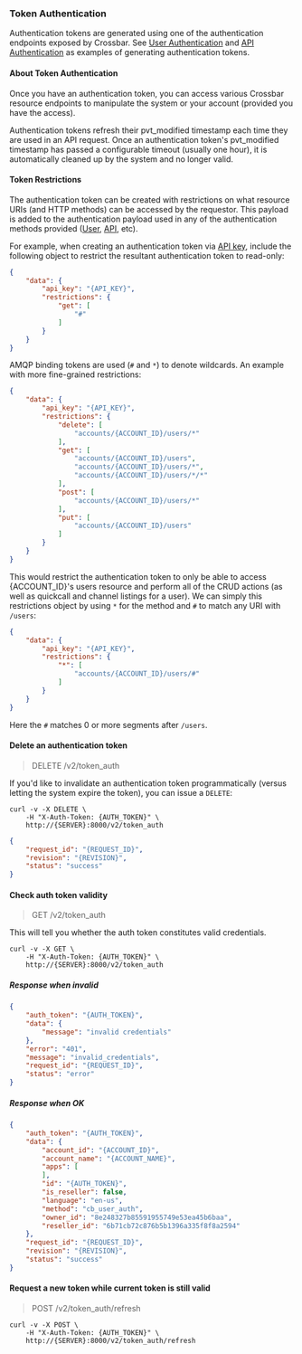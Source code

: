 ### Token Authentication

Authentication tokens are generated using one of the authentication endpoints exposed by Crossbar. See [User Authentication](./user_authentication.md) and [API Authentication](./api_authentication.md) as examples of generating authentication tokens.

#### About Token Authentication

Once you have an authentication token, you can access various Crossbar resource endpoints to manipulate the system or your account (provided you have the access).

Authentication tokens refresh their pvt\_modified timestamp each time they are used in an API request. Once an authentication token's pvt\_modified timestamp has passed a configurable timeout (usually one hour), it is automatically cleaned up by the system and no longer valid.

#### Token Restrictions

The authentication token can be created with restrictions on what resource URIs (and HTTP methods) can be accessed by the requestor. This payload is added to the authentication payload used in any of the authentication methods provided ([User](./user_authentication.md), [API](./api_authentication.md), etc).

For example, when creating an authentication token via [API key](./api_authentication.md), include the following object to restrict the resultant authentication token to read-only:

```json
{
    "data": {
        "api_key": "{API_KEY}",
        "restrictions": {
            "get": [
                "#"
            ]
        }
    }
}
```

AMQP binding tokens are used (`#` and `*`) to denote wildcards. An example with more fine-grained restrictions:

```json
{
    "data": {
        "api_key": "{API_KEY}",
        "restrictions": {
            "delete": [
                "accounts/{ACCOUNT_ID}/users/*"
            ],
            "get": [
                "accounts/{ACCOUNT_ID}/users",
                "accounts/{ACCOUNT_ID}/users/*",
                "accounts/{ACCOUNT_ID}/users/*/*"
            ],
            "post": [
                "accounts/{ACCOUNT_ID}/users/*"
            ],
            "put": [
                "accounts/{ACCOUNT_ID}/users"
            ]
        }
    }
}
```

This would restrict the authentication token to only be able to access {ACCOUNT_ID}'s users resource and perform all of the CRUD actions (as well as quickcall and channel listings for a user). We can simply this restrictions object by using `*` for the method and `#` to match any URI with `/users`:

```json
{
    "data": {
        "api_key": "{API_KEY}",
        "restrictions": {
            "*": [
                "accounts/{ACCOUNT_ID}/users/#"
            ]
        }
    }
}
```

Here the `#` matches 0 or more segments after `/users`.


#### Delete an authentication token

> DELETE /v2/token_auth

If you'd like to invalidate an authentication token programmatically (versus letting the system expire the token), you can issue a `DELETE`:

```shell
curl -v -X DELETE \
    -H "X-Auth-Token: {AUTH_TOKEN}" \
    http://{SERVER}:8000/v2/token_auth
```

```json
{
    "request_id": "{REQUEST_ID}",
    "revision": "{REVISION}",
    "status": "success"
}
```

#### Check auth token validity

> GET /v2/token_auth

This will tell you whether the auth token constitutes valid credentials.

```shell
curl -v -X GET \
    -H "X-Auth-Token: {AUTH_TOKEN}" \
    http://{SERVER}:8000/v2/token_auth
```

##### Response when invalid

```json
{
    "auth_token": "{AUTH_TOKEN}",
    "data": {
        "message": "invalid credentials"
    },
    "error": "401",
    "message": "invalid_credentials",
    "request_id": "{REQUEST_ID}",
    "status": "error"
}
```

##### Response when OK

```json
{
    "auth_token": "{AUTH_TOKEN}",
    "data": {
        "account_id": "{ACCOUNT_ID}",
        "account_name": "{ACCOUNT_NAME}",
        "apps": [
        ],
        "id": "{AUTH_TOKEN}",
        "is_reseller": false,
        "language": "en-us",
        "method": "cb_user_auth",
        "owner_id": "8e248327b85591955749e53ea45b6baa",
        "reseller_id": "6b71cb72c876b5b1396a335f8f8a2594"
    },
    "request_id": "{REQUEST_ID}",
    "revision": "{REVISION}",
    "status": "success"
}
```

#### Request a new token while current token is still valid

> POST /v2/token_auth/refresh

```shell
curl -v -X POST \
    -H "X-Auth-Token: {AUTH_TOKEN}" \
    http://{SERVER}:8000/v2/token_auth/refresh
```
